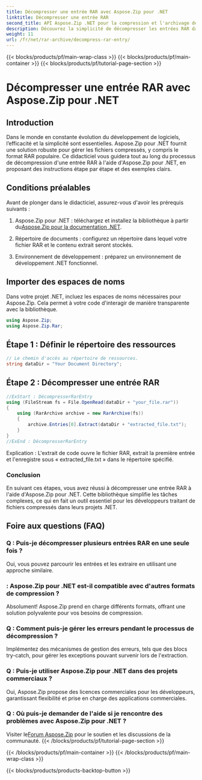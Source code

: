 ```yaml
---
title: Décompresser une entrée RAR avec Aspose.Zip pour .NET
linktitle: Décompresser une entrée RAR
second_title: API Aspose.Zip .NET pour la compression et l'archivage de fichiers
description: Découvrez la simplicité de décompresser les entrées RAR dans .NET à l'aide d'Aspose.Zip. Gérez sans effort les fichiers compressés avec cette puissante bibliothèque.
weight: 11
url: /fr/net/rar-archive/decompress-rar-entry/
---
```


{{< blocks/products/pf/main-wrap-class >}}
{{< blocks/products/pf/main-container >}}
{{< blocks/products/pf/tutorial-page-section >}}

# Décompresser une entrée RAR avec Aspose.Zip pour .NET


## Introduction

Dans le monde en constante évolution du développement de logiciels, l’efficacité et la simplicité sont essentielles. Aspose.Zip pour .NET fournit une solution robuste pour gérer les fichiers compressés, y compris le format RAR populaire. Ce didacticiel vous guidera tout au long du processus de décompression d'une entrée RAR à l'aide d'Aspose.Zip pour .NET, en proposant des instructions étape par étape et des exemples clairs.

## Conditions préalables

Avant de plonger dans le didacticiel, assurez-vous d'avoir les prérequis suivants :

1.  Aspose.Zip pour .NET : téléchargez et installez la bibliothèque à partir du[Aspose.Zip pour la documentation .NET](https://reference.aspose.com/zip/net/).

2. Répertoire de documents : configurez un répertoire dans lequel votre fichier RAR et le contenu extrait seront stockés.

3. Environnement de développement : préparez un environnement de développement .NET fonctionnel.

## Importer des espaces de noms

Dans votre projet .NET, incluez les espaces de noms nécessaires pour Aspose.Zip. Cela permet à votre code d'interagir de manière transparente avec la bibliothèque.

```csharp
using Aspose.Zip;
using Aspose.Zip.Rar;
```

## Étape 1 : Définir le répertoire des ressources

```csharp
// Le chemin d'accès au répertoire de ressources.
string dataDir = "Your Document Directory";
```

## Étape 2 : Décompresser une entrée RAR

```csharp
//ExStart : DécompresserRarEntry
using (FileStream fs = File.OpenRead(dataDir + "your_file.rar"))
{
    using (RarArchive archive = new RarArchive(fs))
    {
        archive.Entries[0].Extract(dataDir + "extracted_file.txt");
    }
}
//ExEnd : DécompresserRarEntry
```

Explication : L'extrait de code ouvre le fichier RAR, extrait la première entrée et l'enregistre sous « extracted_file.txt » dans le répertoire spécifié.

### Conclusion

En suivant ces étapes, vous avez réussi à décompresser une entrée RAR à l'aide d'Aspose.Zip pour .NET. Cette bibliothèque simplifie les tâches complexes, ce qui en fait un outil essentiel pour les développeurs traitant de fichiers compressés dans leurs projets .NET.

## Foire aux questions (FAQ)

### Q : Puis-je décompresser plusieurs entrées RAR en une seule fois ?
Oui, vous pouvez parcourir les entrées et les extraire en utilisant une approche similaire.

### : Aspose.Zip pour .NET est-il compatible avec d'autres formats de compression ?
Absolument! Aspose.Zip prend en charge différents formats, offrant une solution polyvalente pour vos besoins de compression.

### Q : Comment puis-je gérer les erreurs pendant le processus de décompression ?
Implémentez des mécanismes de gestion des erreurs, tels que des blocs try-catch, pour gérer les exceptions pouvant survenir lors de l'extraction.

### Q : Puis-je utiliser Aspose.Zip pour .NET dans des projets commerciaux ?
Oui, Aspose.Zip propose des licences commerciales pour les développeurs, garantissant flexibilité et prise en charge des applications commerciales.

### Q : Où puis-je demander de l'aide si je rencontre des problèmes avec Aspose.Zip pour .NET ?
 Visiter le[Forum Aspose.Zip](https://forum.aspose.com/c/zip/37) pour le soutien et les discussions de la communauté.
{{< /blocks/products/pf/tutorial-page-section >}}

{{< /blocks/products/pf/main-container >}}
{{< /blocks/products/pf/main-wrap-class >}}

{{< blocks/products/products-backtop-button >}}

